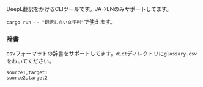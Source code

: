 DeepL翻訳をかけるCLIツールです。JA→ENのみサポートしてます。

`cargo run -- "翻訳したい文字列"`で使えます。

### 辞書

csvフォーマットの辞書をサポートしてます。`dict`ディレクトリに`glossary.csv`をおいてください。

```csv
source1,target1
source2,target2
```
